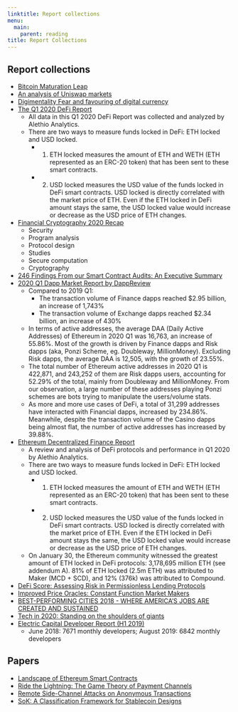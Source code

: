 ```yaml
---
linktitle: Report collections
menu:
  main:
    parent: reading
title: Report Collections
---
```


## Report collections

- [Bitcoin Maturation Leap](https://data.bloomberglp.com/professional/sites/10/Bloomberg-Crypto-Outlook-April-2020.pdf)
- [An analysis of Uniswap markets](https://arxiv.org/abs/1911.03380)
- [Digimentality Fear and favouring of digital currency](https://digitalcurrency.economist.com/)
- [The Q1 2020 DeFi Report](https://cdn2.hubspot.net/hubfs/4795067/Alethio%20Defi%20Report%20-%202020.pdf)
  - All data in this Q1 2020 DeFi Report was collected and analyzed by Alethio Analytics.
  - There are two ways to measure funds locked in DeFi: ETH locked and USD locked.
    - 1. ETH locked measures the amount of ETH and WETH (ETH represented as an ERC-20 token) that has been sent to these smart contracts.
    - 2. USD locked measures the USD value of the funds locked in DeFi smart contracts. USD locked is directly correlated with the market price of ETH. Even if the ETH locked in DeFi amount stays the same, the USD locked value would increase or decrease as the USD price of ETH changes.  
- [Financial Cryptography 2020 Recap](https://blog.trailofbits.com/2020/03/18/financial-cryptography-2020-recap/)
  - Security
  - Program analysis
  - Protocol design
  - Studies
  - Secure computation
  - Cryptography
- [246 Findings From our Smart Contract Audits: An Executive Summary](https://blog.trailofbits.com/2019/08/08/246-findings-from-our-smart-contract-audits-an-executive-summary/)
- [2020 Q1 Dapp Market Report by DappReview](https://dapp.review/article/251)
  - Compared to 2019 Q1:
    - The transaction volume of Finance dapps reached $2.95 billion, an increase of 1,743%
    - The transaction volume of Exchange dapps reached $2.34 billion, an increase of 430%
  - In terms of active addresses, the average DAA (Daily Active Addresses) of Ethereum in 2020 Q1 was 16,763, an increase of 55.86%. Most of the growth is driven by Finance dapps and Risk dapps (aka, Ponzi Scheme, eg. Doubleway, MillionMoney). Excluding Risk dapps, the average DAA is 12,505, with the growth of 23.55%.
  - The total number of Ethereum active addresses in 2020 Q1 is 422,871, and 243,252 of them are Risk dapps users, accounting for 52.29% of the total, mainly from Doubleway and MillionMoney. From our observation, a large number of these addresses playing Ponzi schemes are bots trying to manipulate the users/volume stats.
  - As more and more use cases of DeFi, a total of 31,299 addresses have interacted with Financial dapps, increased by 234.86%. Meanwhile, despite the transaction volume of the Casino dapps being almost flat, the number of active addresses has increased by 39.88%.
- [Ethereum Decentralized Finance Report](https://cdn2.hubspot.net/hubfs/4795067/Alethio%20Defi%20Report%20-%202020.pdf)
  - A review and analysis of DeFi protocols and performance in Q1 2020 by Alethio Analytics.
  - There are two ways to measure funds locked in DeFi: ETH locked and USD locked.
    - 1. ETH locked measures the amount of ETH and WETH (ETH represented as an ERC-20
token) that has been sent to these smart contracts.
    - 2. USD locked measures the USD value of the funds locked in DeFi smart contracts. USD
locked is directly correlated with the market price of ETH. Even if the ETH locked in DeFi
amount stays the same, the USD locked value would increase or decrease as the USD price
of ETH changes.
  -  On January 30, the Ethereum community witnessed the greatest amount of ETH
locked in DeFi protocols: 3,178,695 million ETH (see addendum A). 81% of ETH locked (2.5m ETH)
was attributed to Maker (MCD + SCD), and 12% (376k) was attributed to Compound.
- [DeFi Score: Assessing Risk in Permissionless Lending Protocols](https://github.com/ConsenSys/defi-score/blob/master/whitepaper.md)
- [Improved Price Oracles: Constant Function Market
Makers](https://arxiv.org/pdf/2003.10001.pdf)
- [BEST-PERFORMING CITIES 2018 - WHERE AMERICA’S JOBS ARE CREATED AND SUSTAINED](http://www.best-cities.org/2018/best-performing-cities-report-2018.pdf)
- [Tech in 2020: Standing on the shoulders of giants](https://www.ben-evans.com/presentations)
- [Electric Capital Developer Report (H1 2019)](https://medium.com/@ElectricCapital/electric-capital-developer-report-h1-2019-7d836d68fecb)
  - June 2018: 7671 monthly developers; August 2019: 6842 monthly developers

## Papers

- [Landscape of Ethereum Smart Contracts](http://fc20.ifca.ai/wtsc/WTSC2020/WTSC20_paper_14.pdf)
- [Ride the Lightning: The Game Theory of Payment Channels](https://fc20.ifca.ai/preproceedings/134.pdf)
- [Remote Side-Channel Attacks on Anonymous Transactions](https://eprint.iacr.org/2020/220.pdf)
- [SoK: A Classification Framework for Stablecoin Designs](https://fc20.ifca.ai/preproceedings/119.pdf)
